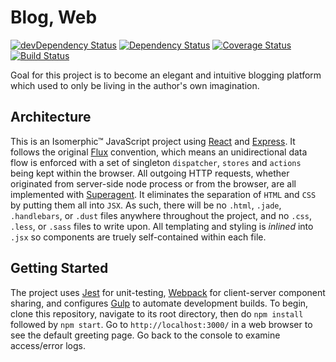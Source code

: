 # Blog, Web

[![devDependency Status](https://david-dm.org/lihengl/blog-web/dev-status.svg)](https://david-dm.org/lihengl/blog-web#info=devDependencies)
[![Dependency Status](https://david-dm.org/lihengl/blog-web.svg)](https://david-dm.org/lihengl/blog-web)
[![Coverage Status](https://coveralls.io/repos/lihengl/blog-web/badge.svg?branch=release)](https://coveralls.io/r/lihengl/blog-web?branch=release)
[![Build Status](https://travis-ci.org/lihengl/blog-web.svg?branch=release)](https://travis-ci.org/lihengl/blog-web)

Goal for this project is to become an elegant and intuitive blogging platform which used to only be living in the author's own imagination.

## Architecture

This is an Isomerphic&trade; JavaScript project using [React](http://facebook.github.io/react/) and [Express](http://expressjs.com/). It follows the original [Flux](http://facebook.github.io/flux/docs/overview.html) convention, which means an unidirectional data flow is enforced with a set of singleton `dispatcher`, `stores` and `actions` being kept within the browser. All outgoing HTTP requests, whether originated from server-side node process or from the browser, are all implemented with [Superagent](http://visionmedia.github.io/superagent/). It eliminates the separation of `HTML` and `CSS` by putting them all into `JSX`. As such, there will be no `.html`, `.jade`, `.handlebars`, or `.dust` files anywhere throughout the project, and no `.css`, `.less`, or `.sass` files to write upon. All templating and styling is *inlined* into `.jsx` so components are truely self-contained within each file.

## Getting Started

The project uses [Jest](https://facebook.github.io/jest/) for unit-testing, [Webpack](http://webpack.github.io/) for client-server component sharing, and configures [Gulp](http://gulpjs.com/) to automate development builds. To begin, clone this repository, navigate to its root directory, then do `npm install` followed by `npm start`. Go to `http://localhost:3000/` in a web browser to see the default greeting page. Go back to the console to examine access/error logs.
